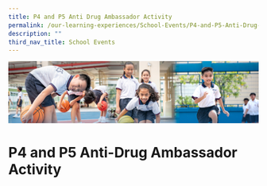 ```yaml
---
title: P4 and P5 Anti Drug Ambassador Activity
permalink: /our-learning-experiences/School-Events/P4-and-P5-Anti-Drug-Ambassador-Activity/
description: ""
third_nav_title: School Events
---
```

![](/images/Our%20Learning%20Experiences.jpg)

P4 and P5 Anti-Drug Ambassador Activity
=======================================